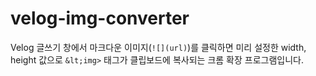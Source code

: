 # velog-img-converter
Velog 글쓰기 창에서 마크다운 이미지(`![](url)`)를 클릭하면   미리 설정한 width, height 값으로 `&lt;img>` 태그가 클립보드에 복사되는 크롬 확장 프로그램입니다.
